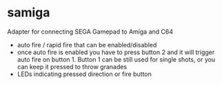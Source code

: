 # samiga
Adapter for connecting SEGA Gamepad to Amiga and C64

* auto fire / rapid fire that can be enabled/disabled
* once auto fire is enabled you have to press button 2 and it will trigger auto fire on button 1. Button 1 can be still used for single shots, or you can keep it pressed to throw granades
* LEDs indicating pressed direction or fire button
